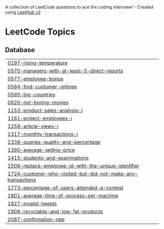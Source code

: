 A collection of LeetCode questions to ace the coding interview! - Created using [LeetHub v2](https://github.com/arunbhardwaj/LeetHub-2.0)
<!---LeetCode Topics Start-->
# LeetCode Topics
## Database
|  |
| ------- |
| [0197-rising-temperature](https://github.com/Vamsi-krishna67/LeetCode/tree/master/0197-rising-temperature) |
| [0570-managers-with-at-least-5-direct-reports](https://github.com/Vamsi-krishna67/LeetCode/tree/master/0570-managers-with-at-least-5-direct-reports) |
| [0577-employee-bonus](https://github.com/Vamsi-krishna67/LeetCode/tree/master/0577-employee-bonus) |
| [0584-find-customer-referee](https://github.com/Vamsi-krishna67/LeetCode/tree/master/0584-find-customer-referee) |
| [0595-big-countries](https://github.com/Vamsi-krishna67/LeetCode/tree/master/0595-big-countries) |
| [0620-not-boring-movies](https://github.com/Vamsi-krishna67/LeetCode/tree/master/0620-not-boring-movies) |
| [1153-product-sales-analysis-i](https://github.com/Vamsi-krishna67/LeetCode/tree/master/1153-product-sales-analysis-i) |
| [1161-project-employees-i](https://github.com/Vamsi-krishna67/LeetCode/tree/master/1161-project-employees-i) |
| [1258-article-views-i](https://github.com/Vamsi-krishna67/LeetCode/tree/master/1258-article-views-i) |
| [1317-monthly-transactions-i](https://github.com/Vamsi-krishna67/LeetCode/tree/master/1317-monthly-transactions-i) |
| [1338-queries-quality-and-percentage](https://github.com/Vamsi-krishna67/LeetCode/tree/master/1338-queries-quality-and-percentage) |
| [1390-average-selling-price](https://github.com/Vamsi-krishna67/LeetCode/tree/master/1390-average-selling-price) |
| [1415-students-and-examinations](https://github.com/Vamsi-krishna67/LeetCode/tree/master/1415-students-and-examinations) |
| [1509-replace-employee-id-with-the-unique-identifier](https://github.com/Vamsi-krishna67/LeetCode/tree/master/1509-replace-employee-id-with-the-unique-identifier) |
| [1724-customer-who-visited-but-did-not-make-any-transactions](https://github.com/Vamsi-krishna67/LeetCode/tree/master/1724-customer-who-visited-but-did-not-make-any-transactions) |
| [1773-percentage-of-users-attended-a-contest](https://github.com/Vamsi-krishna67/LeetCode/tree/master/1773-percentage-of-users-attended-a-contest) |
| [1801-average-time-of-process-per-machine](https://github.com/Vamsi-krishna67/LeetCode/tree/master/1801-average-time-of-process-per-machine) |
| [1827-invalid-tweets](https://github.com/Vamsi-krishna67/LeetCode/tree/master/1827-invalid-tweets) |
| [1908-recyclable-and-low-fat-products](https://github.com/Vamsi-krishna67/LeetCode/tree/master/1908-recyclable-and-low-fat-products) |
| [2087-confirmation-rate](https://github.com/Vamsi-krishna67/LeetCode/tree/master/2087-confirmation-rate) |
<!---LeetCode Topics End-->